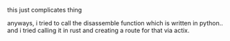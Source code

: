 this just complicates thing

anyways, i tried to call the disassemble function which is written in python.. and i tried calling it in rust and creating a route for that via actix.
